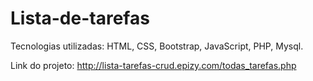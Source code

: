 # Lista-de-tarefas

Tecnologias utilizadas: HTML, CSS, Bootstrap, JavaScript, PHP, Mysql.

Link do projeto: http://lista-tarefas-crud.epizy.com/todas_tarefas.php
